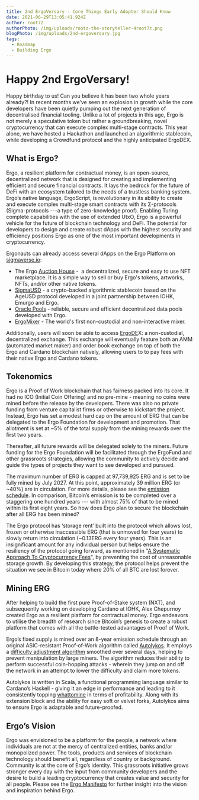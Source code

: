 ```yaml
---
title: 2nd ErgoVersary - Core Things Early Adopter Should Know
date: 2021-06-29T13:05:41.924Z
author: root7Z
authorPhoto: /img/uploads/rootz-the-storyteller-4root7z.png
blogPhoto: /img/uploads/2nd-ergoversary.jpg
tags:
  - Roadmap
  - Building Ergo
---
```

<!--StartFragment-->

# Happy 2nd ErgoVersary!

Happy birthday to us! Can you believe it has been two whole years already?! In recent months we’ve seen an explosion in growth while the core developers have been quietly pumping out the next generation of decentralised financial tooling. Unlike a lot of projects in this age, Ergo is not merely a speculative token but rather a groundbreaking, novel cryptocurrency that can execute complex multi-stage contracts. This year alone, we have hosted a Hackathon and launched an algorithmic stablecoin, while developing a Crowdfund protocol and the highly anticipated ErgoDEX.

## What is Ergo? 

Ergo, a resilient platform for contractual money, is an open-source, decentralized network that is designed for creating and implementing efficient and secure financial contracts. It lays the bedrock for the future of DeFi with an ecosystem tailored to the needs of a trustless banking system. Ergo’s native language, ErgoScript, is revolutionary in its ability to create and execute complex multi-stage smart contracts with its Σ-protocols (Sigma-protocols ---a type of zero-knowledge proof). Enabling Turing complete capabilities with the use of extended UtxO, Ergo is a powerful vehicle for the future of blockchain technology and DeFi. The potential for developers to design and create robust dApps with the highest security and efficiency positions Ergo as one of the most important developments in cryptocurrency. 

Ergonauts can already access several dApps on the Ergo Platform on [sigmaverse.io](https://sigmaverse.io/):

* The Ergo [Auction House](https://ergoauctions.org/#/auction/active?type=picture) -  a decentralized, secure and easy to use NFT marketplace. It is a simple way to sell or buy Ergo's tokens, artworks, NFTs, and/or other native tokens.
* [SigmaUSD](https://sigmausd.io/#/) - a crypto-backed algorithmic stablecoin based on the AgeUSD protocol developed in a joint partnership between IOHK, Emurgo and Ergo.
* [Oracle Pools](https://explorer.ergoplatform.com/en/oracle-pool-state/ergusd) - reliable, secure and efficient decentralized data pools developed with Ergo.
* [ErgoMixer](https://github.com/ergoMixer/ergoMixBack) - The world's first non-custodial and non-interactive mixer. 

Additionally, users will soon be able to access [ErgoDE](https://ergodex.io/)X: a non-custodial, decentralized exchange. This exchange will eventually feature both an AMM (automated market maker) and order book exchange on top of both the Ergo and Cardano blockchain natively, allowing users to to pay fees with their native Ergo and Cardano tokens. 

## Tokenomics 

Ergo is a Proof of Work blockchain that has fairness packed into its core. It had no ICO (Initial Coin Offering) and no pre-mine - meaning no coins were mined before the release by the developers. There was also no private funding from venture capitalist firms or otherwise to kickstart the project. Instead, Ergo has set a modest hard cap on the amount of ERG that can be delegated to the Ergo Foundation for development and promotion. That allotment is set at ~5% of the total supply from the mining rewards over the first two years.

Thereafter, all future rewards will be delegated solely to the miners. Future funding for the Ergo Foundation will be facilitated through the ErgoFund and other grassroots strategies, allowing the community to actively decide and guide the types of projects they want to see developed and pursued.

The maximum number of ERG is capped at 97,739,925 ERG and is set to be fully mined by July 2027. At this point, approximately 39 million ERG (or ~40%) are in circulation. For more details, please see the [emission schedule](https://ergoplatform.org/en/blog/2019_05_20-curve/). In comparison, Bitcoin’s emission is to be completed over a staggering one hundred years --- with almost 75% of that to be mined within its first eight years. So how does Ergo plan to secure the blockchain after all ERG has been mined?

The Ergo protocol has ‘storage rent’ built into the protocol which allows lost, frozen or otherwise inaccessible ERG (that is unmoved for four years) to slowly return into circulation (~0.13ERG every four years). This is an insignificant amount for any individual person but helps ensure the resiliency of the protocol going forward, as mentioned in "[A Systematic Approach To Cryptocurrency Fees](https://fc18.ifca.ai/bitcoin/papers/bitcoin18-final18.pdf)", by preventing the cost of unreasonable storage growth. By developing this strategy, the protocol helps prevent the situation we see in Bitcoin today where 20% of all BTC are lost forever.

## Mining ERG

After helping to build the first pure Proof-of-Stake system (NXT), and subsequently working on developing Cardano at IOHK, Alex Chepurnoy created Ergo as a resilient platform for contractual money. Ergo endeavors to utilise the breadth of research since Bitcoin’s genesis to create a robust platform that comes with all the battle-tested advantages of Proof of Work. 

Ergo’s fixed supply is mined over an 8-year emission schedule through an original ASIC-resistant Proof‐of‐Work algorithm called [Autolykos](https://ergonaut.space/en/Autolykos). It employs a [difficulty adjustment algorithm](https://www.docdroid.net/mcoitvK/ergopow-pdf#page=2) smoothed over several days, helping to prevent manipulation by large miners. The algorithm reduces their ability to perform successful coin-hopping attacks - wherein they jump on and off the network in an attempt to lower the difficulty and claim more tokens.

Autolykos is written in Scala, a functional programming language similar to Cardano’s Haskell - giving it an edge in performance and leading to it consistently topping [whattomine](https://whattomine.com/) in terms of profitability. Along with its extension block and the ability for easy soft or velvet forks, Autolykos aims to ensure Ergo is adaptable and future-proofed. 

## Ergo’s Vision

Ergo was envisioned to be a platform for the people, a network where individuals are not at the mercy of centralized entities, banks and/or monopolized power. The tools, products and services of blockchain technology should benefit all, regardless of country or background. Community is at the core of Ergo’s identity. This grassroots initiative grows stronger every day with the input from community developers and the desire to build a leading cryptocurrency that creates value and security for all people. Please see the [Ergo Manifesto](https://ergoplatform.org/en/blog/2021-04-26-the-ergo-manifesto/) for further insight into the vision and inspiration behind Ergo.

<!--EndFragment-->